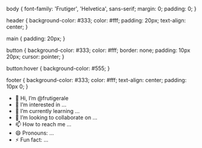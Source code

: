 body {
  font-family: 'Frutiger', 'Helvetica', sans-serif;
  margin: 0;
  padding: 0;
}

header {
  background-color: #333;
  color: #fff;
  padding: 20px;
  text-align: center;
}

main {
  padding: 20px;
}

button {
  background-color: #333;
  color: #fff;
  border: none;
  padding: 10px 20px;
  cursor: pointer;
}

button:hover {
  background-color: #555;
}

footer {
  background-color: #333;
  color: #fff;
  text-align: center;
  padding: 10px 0;
}
- 👋 Hi, I’m @frutigerale
- 👀 I’m interested in ...
- 🌱 I’m currently learning ...
- 💞️ I’m looking to collaborate on ...
- 📫 How to reach me ...
- 😄 Pronouns: ...
- ⚡ Fun fact: ...

<!---
frutigerale/frutigerale is a ✨ special ✨ repository because its `README.md` (this file) appears on your GitHub profile.
You can click the Preview link to take a look at your changes.
--->
